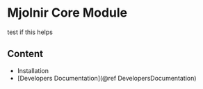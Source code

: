# Mjolnir Core Module

test if this helps

## Content

- Installation
- [Developers Documentation](@ref DevelopersDocumentation)
